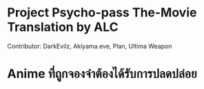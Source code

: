 # Project Psycho-pass The-Movie Translation by ALC

Contributor:
DarkEvilz, Akiyama.eve, Plan, Ultima Weapon

# Anime ที่ถูกจองจำต้องได้รับการปลดปล่อย
